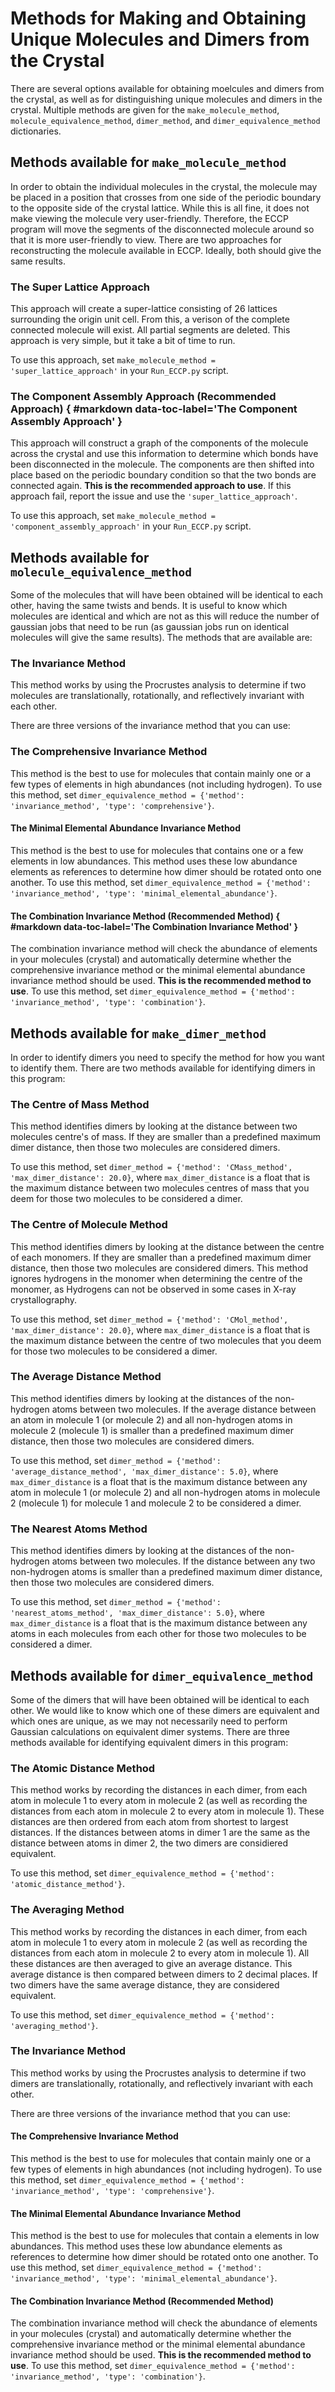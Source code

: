 # Methods for Making and Obtaining Unique Molecules and Dimers from the Crystal

There are several options available for obtaining moelcules and dimers from the crystal, as well as for distinguishing unique molecules and dimers in the crystal. Multiple methods are given for the ``make_molecule_method``, ``molecule_equivalence_method``, ``dimer_method``, and ``dimer_equivalence_method`` dictionaries. 


## Methods available for ``make_molecule_method``

In order to obtain the individual molecules in the crystal, the molecule may be placed in a position that crosses from one side of the periodic boundary to the opposite side of the crystal lattice. While this is all fine, it does not make viewing the molecule very user-friendly. Therefore, the ECCP program will move the segments of the disconnected molecule around so that it is more user-friendly to view. There are two approaches for reconstructing the molecule available in ECCP. Ideally, both should give the same results.

### The Super Lattice Approach

This approach will create a super-lattice consisting of 26 lattices surrounding the origin unit cell. From this, a verison of the complete connected molecule will exist. All partial segments are deleted. This approach is very simple, but it take a bit of time to run.

To use this approach, set ``make_molecule_method = 'super_lattice_approach'`` in your ``Run_ECCP.py`` script. 

### The Component Assembly Approach (Recommended Approach) { #markdown data-toc-label='The Component Assembly Approach' }

This approach will construct a graph of the components of the molecule across the crystal and use this information to determine which bonds have been disconnected in the molecule. The components are then shifted into place based on the periodic boundary condition so that the two bonds are connected again. **This is the recommended approach to use**. If this approach fail, report the issue and use the ``'super_lattice_approach'``. 

To use this approach, set ``make_molecule_method = 'component_assembly_approach'`` in your ``Run_ECCP.py`` script. 


## Methods available for ``molecule_equivalence_method``

Some of the molecules that will have been obtained will be identical to each other, having the same twists and bends. It is useful to know which molecules are identical and which are not as this will reduce the number of gaussian jobs that need to be run (as gaussian jobs run on identical molecules will give the same results). The methods that are available are: 

### The Invariance Method

This method works by using the Procrustes analysis to determine if two molecules are translationally, rotationally, and reflectively invariant with each other. 

There are three versions of the invariance method that you can use:

### The Comprehensive Invariance Method

This method is the best to use for molecules that contain mainly one or a few types of elements in high abundances (not including hydrogen). To use this method, set ``dimer_equivalence_method = {'method': 'invariance_method', 'type': 'comprehensive'}``.

#### The Minimal Elemental Abundance Invariance Method

This method is the best to use for molecules that contains one or a few elements in low abundances. This method uses these low abundance elements as references to determine how dimer should be rotated onto one another. To use this method, set ``dimer_equivalence_method = {'method': 'invariance_method', 'type': 'minimal_elemental_abundance'}``.

#### The Combination Invariance Method (Recommended Method) { #markdown data-toc-label='The Combination Invariance Method' }

The combination invariance method will check the abundance of elements in your molecules (crystal) and automatically determine whether the comprehensive invariance method or the minimal elemental abundance invariance method should be used. **This is the recommended method to use**. To use this method, set ``dimer_equivalence_method = {'method': 'invariance_method', 'type': 'combination'}``.


## Methods available for ``make_dimer_method``

In order to identify dimers you need to specify the method for how you want to identify them. There are two methods available for identifying dimers in this program:

### The Centre of Mass Method

This method identifies dimers by looking at the distance between two molecules centre's of mass. If they are smaller than a predefined maximum dimer distance, then those two molecules are considered dimers. 

To use this method, set ``dimer_method = {'method': 'CMass_method', 'max_dimer_distance': 20.0}``, where ``max_dimer_distance`` is a float that is the maximum distance between two molecules centres of mass that you deem for those two molecules to be considered a dimer. 

### The Centre of Molecule Method

This method identifies dimers by looking at the distance between the centre of each monomers. If they are smaller than a predefined maximum dimer distance, then those two molecules are considered dimers. This method ignores hydrogens in the monomer when determining the centre of the monomer, as Hydrogens can not be observed in some cases in X-ray crystallography. 

To use this method, set ``dimer_method = {'method': 'CMol_method', 'max_dimer_distance': 20.0}``, where ``max_dimer_distance`` is a float that is the maximum distance between the centre of two molecules that you deem for those two molecules to be considered a dimer. 

### The Average Distance Method

This method identifies dimers by looking at the distances of the non-hydrogen atoms between two molecules. If the average distance between an atom in molecule 1 (or molecule 2) and all non-hydrogen atoms in molecule 2 (molecule 1) is smaller than a predefined maximum dimer distance, then those two molecules are considered dimers. 

To use this method, set ``dimer_method = {'method': 'average_distance_method', 'max_dimer_distance': 5.0}``, where ``max_dimer_distance`` is a float that is the maximum distance between any atom in molecule 1 (or molecule 2) and all non-hydrogen atoms in molecule 2 (molecule 1) for molecule 1 and molecule 2 to be considered a dimer. 

### The Nearest Atoms Method

This method identifies dimers by looking at the distances of the non-hydrogen atoms between two molecules. If the distance between any two non-hydrogen atoms is smaller than a predefined maximum dimer distance, then those two molecules are considered dimers. 

To use this method, set ``dimer_method = {'method': 'nearest_atoms_method', 'max_dimer_distance': 5.0}``, where ``max_dimer_distance`` is a float that is the maximum distance between any atoms in each molecules from each other for those two molecules to be considered a dimer. 


## Methods available for ``dimer_equivalence_method``

Some of the dimers that will have been obtained will be identical to each other. We would like to know which one of these dimers are equivalent and which ones are unique, as we may not necessarily need to perform Gaussian calculations on equivalent dimer systems. There are three methods available for identifying equivalent dimers in this program:

### The Atomic Distance Method

This method works by recording the distances in each dimer, from each atom in molecule 1 to every atom in molecule 2 (as well as recording the distances from each atom in molecule 2 to every atom in molecule 1). These distances are then ordered from each atom from shortest to largest distances. If the distances between atoms in dimer 1 are the same as the distance between atoms in dimer 2, the two dimers are considiered equivalent. 

To use this method, set ``dimer_equivalence_method = {'method': 'atomic_distance_method'}``.

### The Averaging Method

This method works by recording the distances in each dimer, from each atom in molecule 1 to every atom in molecule 2 (as well as recording the distances from each atom in molecule 2 to every atom in molecule 1). All these distances are then averaged to give an average distance. This average distance is then compared between dimers to 2 decimal places. If two dimers have the same average distance, they are considered equivalent. 

To use this method, set ``dimer_equivalence_method = {'method': 'averaging_method'}``.

### The Invariance Method

This method works by using the Procrustes analysis to determine if two dimers are translationally, rotationally, and reflectively invariant with each other. 

There are three versions of the invariance method that you can use:

#### The Comprehensive Invariance Method

This method is the best to use for molecules that contain mainly one or a few types of elements in high abundances (not including hydrogen). To use this method, set ``dimer_equivalence_method = {'method': 'invariance_method', 'type': 'comprehensive'}``.

#### The Minimal Elemental Abundance Invariance Method

This method is the best to use for molecules that contain a elements in low abundances. This method uses these low abundance elements as references to determine how dimer should be rotated onto one another. To use this method, set ``dimer_equivalence_method = {'method': 'invariance_method', 'type': 'minimal_elemental_abundance'}``.

#### The Combination Invariance Method (Recommended Method)

The combination invariance method will check the abundance of elements in your molecules (crystal) and automatically determine whether the comprehensive invariance method or the minimal elemental abundance invariance method should be used. **This is the recommended method to use**.  To use this method, set ``dimer_equivalence_method = {'method': 'invariance_method', 'type': 'combination'}``.





